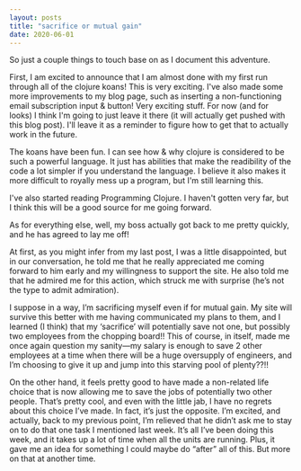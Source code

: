 ```yaml
---
layout: posts
title: "sacrifice or mutual gain"
date: 2020-06-01
---
```


So just a couple things to touch base on as I document this adventure.

First, I am excited to announce that I am almost done with my first run through all of the clojure koans!  This is very exciting.  I've also made some more improvements to my blog page, such as inserting a non-functioning email subscription input & button!  Very exciting stuff.  For now (and for looks) I think I'm going to just leave it there (it will actually get pushed with this blog post).  I'll leave it as a reminder to figure how to get that to actually work in the future.

The koans have been fun.  I can see how & why clojure is considered to be such a powerful language.  It just has abilities that make the readibility of the code a lot simpler if you understand the language.  I believe it also makes it more difficult to royally mess up a program, but I'm still learning this.  

I've also started reading Programming Clojure.  I haven't gotten very far, but I think this will be a good source for me going forward.

As for everything else, well, my boss actually got back to me pretty quickly, and he has agreed to lay me off!  

At first, as you might infer from my last post, I was a little disappointed, but in our conversation, he told me that he really appreciated me coming forward to him early and my willingness to support the site.  He also told me that he admired me for this action, which struck me with surprise (he’s not the type to admit admiration).  

I suppose in a way, I’m sacrificing myself even if for mutual gain.  My site will survive this better with me having communicated my plans to them, and I learned (I think) that my ‘sacrifice’ will potentially save not one, but possibly two employees from the chopping board!!  This of course, in itself, made me once again question my sanity—my salary is enough to save 2 other employees at a time when there will be a huge oversupply of engineers, and I’m choosing to give it up and jump into this starving pool of plenty??!!  

On the other hand, it feels pretty good to have made a non-related life choice that is now allowing me to save the jobs of potentially two other people.  That’s pretty cool, and even with the little jab, I have no regrets about this choice I’ve made.  In fact, it’s just the opposite.  I’m excited, and actually, back to my previous point, I’m relieved that he didn’t ask me to stay on to do that one task I mentioned last week.  It’s all I’ve been doing this week, and it takes up a lot of time when all the units are running.  Plus, it gave me an idea for something I could maybe do “after” all of this.  But more on that at another time.  